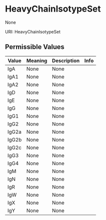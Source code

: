 # HeavyChainIsotypeSet

None

URI: HeavyChainIsotypeSet

## Permissible Values

| Value | Meaning | Description | Info |
| --- | --- | --- | --- |
| IgA | None | None | |
| IgA1 | None | None | |
| IgA2 | None | None | |
| IgD | None | None | |
| IgE | None | None | |
| IgG | None | None | |
| IgG1 | None | None | |
| IgG2 | None | None | |
| IgG2a | None | None | |
| IgG2b | None | None | |
| IgG2c | None | None | |
| IgG3 | None | None | |
| IgG4 | None | None | |
| IgM | None | None | |
| IgN | None | None | |
| IgR | None | None | |
| IgW | None | None | |
| IgX | None | None | |
| IgY | None | None | |




